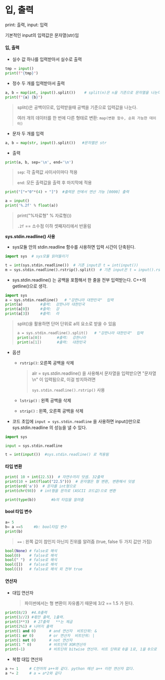 # 입, 출력

print: 출력, input: 입력 

기본적인 input의 입력값은 문자열(str)임

#### 입, 출력

- 실수 값 하나를 입력받아서 실수로 출력

```python
tmp = input()
print(f"{tmp}")
```



-  정수 두 개를 입력받아서 출력

```python
a, b = map(int, input().split())    # split(n)은 n을 기준으로 문자열을 나눈다.
print(f"{a} {b}")
```

> split()은 공백이므로, 입력받을때 공백을 기준으로 입력값을 나눈다.
>
> 여러 개의 데이터를 한 번에 다른 형태로 변환: `map(변환 함수, 순회 가능한 데이터)`

- 문자 두 개를 입력

```python
a, b = map(str, input().split())   #문자열은 str
```



- 출력

```python
print(a, b, sep='\n', end='\n')
```

> `sep`: 각 출력값 사이사이마다 적용
>
> `end`: 모든 출력값을 출력 후 마지막에 적용

```python
print("["+"0"*(4) + "]")  #출력문 안에서 연산 가능 [0000] 출력
```

```python
a = input()           
print('%.2f' % float(a))    
```

> print("%자료형" % 자료형())
>
> `.2f` == 소수점 이하 셋째자리에서 반올림



**sys.stdin.readline() 사용**

- sys모듈 안의 stdin.readline 함수를 사용하면 입력 시간이 단축된다.

```python
import sys  # sys모듈 읽어들이기

t = int(sys.stdin.readline())  # 기존 input은 t = int(input())
m = sys.stdin.readline().rstrip().split()  # 기존 input은 t = input().rstrip().split()

```



- sys.stdin.readline() 는 공백을 포함해서 한 줄을 전부 입력받는다.  C++의 getline()으로 생각.

```python
import sys 
a = sys.stdin.readline()   # "강한나라 대한민국"  입력
print(a)  		#출력:  강한나라 대한민국
print(a[0])  	#출력:  강
print(a[3])  	#출력:  라
```

> split()을 활용하면 단어 단위로 a의 요소로 받을 수 있음
>
> ```python
> a = sys.stdin.readline().split()   # "강한나라 대한민국"  입력
> print(a[0])		#출력:  강한나라
> print(a[1])		#출력:  대한민국
> ```



- 옵션
  - `rstrip()`: 오른쪽 공백을 삭제
  
    > alr = sys.stdin.readline() 을 사용해서 문자열을 입력받으면 "문자열\n" 이 입력됨으로, 이걸 방지하려면
    >
    > `sys.stdin.readline().rstrip()` 사용
  
  - `lstrip()` : 왼쪽 공백을 삭제
  
  -  `strip()` : 왼쪽, 오른쪽 공백을 삭제



- 코드 초입에 `input = sys.stdin.readline` 을 사용하면 input()만으로 sys.stdin.readline 의 성능을 낼 수 있다. 

```python
import sys  

input = sys.stdin.readline

t = int(input())  #sys.stdin.readline() 로 적용됨
```





#### 타입 변환

```python
print( 10 + int(22.5))  # 자연수끼리 덧셈. 32출력
print(10 + int(float("22.5")))  # 문자열은 형 변환, 변환해서 덧셈
print(ord('a'))  # 문자를 int형으로
print(chr(98))  # int형을 문자로 (ASCII 코드값)으로 변환

print(type(b))       #b의 타입을 알려줌
```



#### bool  타입 변수

```python
a= 5
b= a ==5     #b: bool타입 변수
print(b)
```

> `==` : 왼쪽 값이 참인지 아닌지 진위를 알려줌 (true, false 두 가지 값만 가짐)

```python
bool(None) # false로 해석
bool(0)    # false로 해석
bool(" ")  # false로 해석
bool([])   # false로 해석
bool(())   # false로 해석 외 전부 true
```



#### 연산자

- 대입 연산자

  >  파이썬에서는 형 변환이 자유롭기 때문에 3/2 == 1.5 가 된다.

```python
print(8/2)  #4.0출력 
print(3//2) #몫만 출력, 1출력.
print(3**3)  # 27출력   **는 제곱
print(2%1) # 나머지 출력
print(1 and 0)      # and 연산자  비트단위: &
print(1 or 0)       # or 연산자  비트단위: |
print(1 not 0)      # not 연산자  
print(1 ^ 0)        # 비트단위 XOR연산자
print(~1)           # 비트단위 bitwise 연산자. 비트 단위로 0을 1로, 1을 0으로
```

- 복합 대입 연산자

```python
a += 1     # C언어의 a++와 같다. python 에선 a++ 이런 연산자 없다.
a *= 2     # a = a*2와 같다 
```

